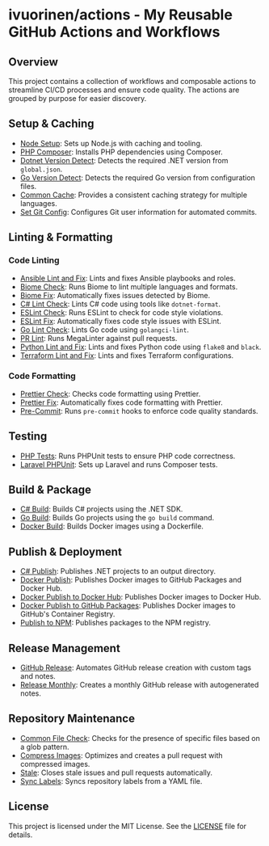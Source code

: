 # ivuorinen/actions - My Reusable GitHub Actions and Workflows

## Overview

This project contains a collection of workflows and composable actions to streamline CI/CD processes and ensure code quality. The actions are grouped by purpose for easier discovery.

## Setup & Caching

- [Node Setup][node-setup]: Sets up Node.js with caching and tooling.
- [PHP Composer][php-composer]: Installs PHP dependencies using Composer.
- [Dotnet Version Detect][dotnet-v-detect]: Detects the required .NET version from `global.json`.
- [Go Version Detect][go-version-detect]: Detects the required Go version from configuration files.
- [Common Cache][common-cache]: Provides a consistent caching strategy for multiple languages.
- [Set Git Config][set-git-config]: Configures Git user information for automated commits.

## Linting & Formatting

### Code Linting

- [Ansible Lint and Fix][ansible-lint-fix]: Lints and fixes Ansible playbooks and roles.
- [Biome Check][biome-check]: Runs Biome to lint multiple languages and formats.
- [Biome Fix][biome-fix]: Automatically fixes issues detected by Biome.
- [C# Lint Check][csharp-lint-check]: Lints C# code using tools like `dotnet-format`.
- [ESLint Check][eslint-check]: Runs ESLint to check for code style violations.
- [ESLint Fix][eslint-fix]: Automatically fixes code style issues with ESLint.
- [Go Lint Check][go-lint]: Lints Go code using `golangci-lint`.
- [PR Lint][pr-lint]: Runs MegaLinter against pull requests.
- [Python Lint and Fix][python-lint-fix]: Lints and fixes Python code using `flake8` and `black`.
- [Terraform Lint and Fix][terraform-lint-fix]: Lints and fixes Terraform configurations.

### Code Formatting

- [Prettier Check][prettier-check]: Checks code formatting using Prettier.
- [Prettier Fix][prettier-fix]: Automatically fixes code formatting with Prettier.
- [Pre-Commit][pre-commit]: Runs `pre-commit` hooks to enforce code quality standards.

## Testing

- [PHP Tests][php-tests]: Runs PHPUnit tests to ensure PHP code correctness.
- [Laravel PHPUnit][php-laravel-phpunit]: Sets up Laravel and runs Composer tests.

## Build & Package

- [C# Build][csharp-build]: Builds C# projects using the .NET SDK.
- [Go Build][go-build]: Builds Go projects using the `go build` command.
- [Docker Build][docker-build]: Builds Docker images using a Dockerfile.

## Publish & Deployment

- [C# Publish][csharp-publish]: Publishes .NET projects to an output directory.
- [Docker Publish][docker-publish]: Publishes Docker images to GitHub Packages and Docker Hub.
- [Docker Publish to Docker Hub][docker-publish-hub]: Publishes Docker images to Docker Hub.
- [Docker Publish to GitHub Packages][docker-publish-gh]: Publishes Docker images to GitHub's Container Registry.
- [Publish to NPM][npm-publish]: Publishes packages to the NPM registry.

## Release Management

- [GitHub Release][github-release]: Automates GitHub release creation with custom tags and notes.
- [Release Monthly][release-monthly]: Creates a monthly GitHub release with autogenerated notes.

## Repository Maintenance

- [Common File Check][common-file-check]: Checks for the presence of specific files based on a glob pattern.
- [Compress Images][compress-images]: Optimizes and creates a pull request with compressed images.
- [Stale][stale]: Closes stale issues and pull requests automatically.
- [Sync Labels][sync-labels]: Syncs repository labels from a YAML file.

## License

This project is licensed under the MIT License. See the [LICENSE](LICENSE.md) file for details.

[ansible-lint-fix]: ansible-lint-fix/README.md
[biome-check]: biome-check/README.md
[biome-fix]: biome-fix/README.md
[common-cache]: common-cache/README.md
[common-file-check]: common-file-check/README.md
[compress-images]: compress-images/README.md
[csharp-build]: csharp-build/README.md
[csharp-lint-check]: csharp-lint-check/README.md
[csharp-publish]: csharp-publish/README.md
[docker-build]: docker-build/README.md
[docker-publish]: docker-publish/README.md
[docker-publish-gh]: docker-publish-gh/README.md
[docker-publish-hub]: docker-publish-hub/README.md
[dotnet-v-detect]: dotnet-version-detect/README.md
[eslint-check]: eslint-check/README.md
[eslint-fix]: eslint-fix/README.md
[github-release]: github-release/README.md
[go-build]: go-build/README.md
[go-lint]: go-lint/README.md
[go-version-detect]: go-version-detect/README.md
[node-setup]: node-setup/README.md
[npm-publish]: npm-publish/README.md
[php-composer]: php-composer/README.md
[php-laravel-phpunit]: php-laravel-phpunit/README.md
[php-tests]: php-tests/README.md
[pr-lint]: pr-lint/README.md
[pre-commit]: pre-commit/README.md
[prettier-check]: prettier-check/README.md
[prettier-fix]: prettier-fix/README.md
[python-lint-fix]: python-lint-fix/README.md
[release-monthly]: release-monthly/README.md
[set-git-config]: set-git-config/README.md
[stale]: stale/README.md
[sync-labels]: sync-labels/README.md
[terraform-lint-fix]: terraform-lint-fix/README.md
